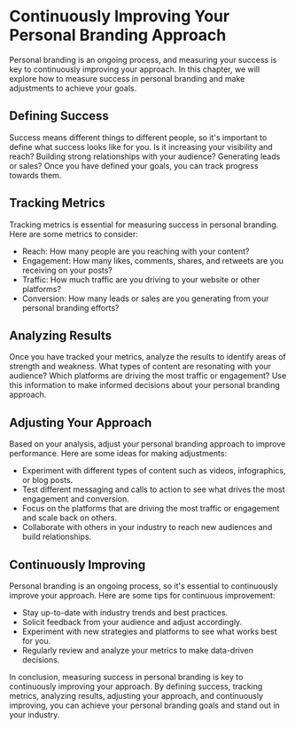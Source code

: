 Continuously Improving Your Personal Branding Approach
=========================================================================================================

Personal branding is an ongoing process, and measuring your success is key to continuously improving your approach. In this chapter, we will explore how to measure success in personal branding and make adjustments to achieve your goals.

Defining Success
----------------

Success means different things to different people, so it's important to define what success looks like for you. Is it increasing your visibility and reach? Building strong relationships with your audience? Generating leads or sales? Once you have defined your goals, you can track progress towards them.

Tracking Metrics
----------------

Tracking metrics is essential for measuring success in personal branding. Here are some metrics to consider:

* Reach: How many people are you reaching with your content?
* Engagement: How many likes, comments, shares, and retweets are you receiving on your posts?
* Traffic: How much traffic are you driving to your website or other platforms?
* Conversion: How many leads or sales are you generating from your personal branding efforts?

Analyzing Results
-----------------

Once you have tracked your metrics, analyze the results to identify areas of strength and weakness. What types of content are resonating with your audience? Which platforms are driving the most traffic or engagement? Use this information to make informed decisions about your personal branding approach.

Adjusting Your Approach
-----------------------

Based on your analysis, adjust your personal branding approach to improve performance. Here are some ideas for making adjustments:

* Experiment with different types of content such as videos, infographics, or blog posts.
* Test different messaging and calls to action to see what drives the most engagement and conversion.
* Focus on the platforms that are driving the most traffic or engagement and scale back on others.
* Collaborate with others in your industry to reach new audiences and build relationships.

Continuously Improving
----------------------

Personal branding is an ongoing process, so it's essential to continuously improve your approach. Here are some tips for continuous improvement:

* Stay up-to-date with industry trends and best practices.
* Solicit feedback from your audience and adjust accordingly.
* Experiment with new strategies and platforms to see what works best for you.
* Regularly review and analyze your metrics to make data-driven decisions.

In conclusion, measuring success in personal branding is key to continuously improving your approach. By defining success, tracking metrics, analyzing results, adjusting your approach, and continuously improving, you can achieve your personal branding goals and stand out in your industry.


